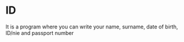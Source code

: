 # ID
It is a program where you can write your name, surname, date of birth, ID/nie and passport number
